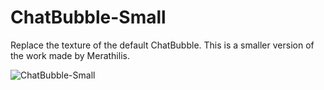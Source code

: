 # ChatBubble-Small
Replace the texture of the default ChatBubble. This is a smaller version of the work made by Merathilis.

![ChatBubble-Small](https://i.imgur.com/ZZCgqaE.jpeg)
